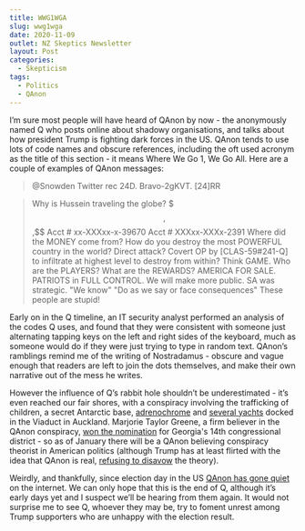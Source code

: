 ```yaml
---
title: WWG1WGA
slug: wwg1wga
date: 2020-11-09
outlet: NZ Skeptics Newsletter
layout: Post
categories:
  - Skepticism
tags:
  - Politics
  - QAnon
---
```


I’m sure most people will have heard of QAnon by now - the anonymously named Q who posts online about shadowy organisations, and talks about how president Trump is fighting dark forces in the US. QAnon tends to use lots of code names and obscure references, including the oft used acronym as the title of this section - it means Where We Go 1, We Go All. Here are a couple of examples of QAnon messages:

<!-- more -->

> @Snowden
> Twitter rec 24D.
> Bravo-2gKVT.
> \[24\]RR

> Why is Hussein traveling the globe?
> $$$,$$$,$$$
> Acct # xx-XXXxx-x-39670
> Acct # XXXxx-XXXx-2391
> Where did the MONEY come from?
> How do you destroy the most POWERFUL country in the world?
> Direct attack?
> Covert OP by \[CLAS-59#241-Q\] to infiltrate at highest level to destroy from within?
> Think GAME.
> Who are the PLAYERS?
> What are the REWARDS?
> AMERICA FOR SALE.
> PATRIOTS in FULL CONTROL.
> We will make more public.
> SA was strategic.
> "We know" "Do as we say or face consequences"
> These people are stupid!

Early on in the Q timeline, an IT security analyst performed an analysis of the codes Q uses, and found that they were consistent with someone just alternating tapping keys on the left and right sides of the keyboard, much as someone would do if they were just trying to type in random text. QAnon’s ramblings remind me of the writing of Nostradamus - obscure and vague enough that readers are left to join the dots themselves, and make their own narrative out of the mess he writes.

<embed-tweet value="https://twitter.com/m8urnett/status/1029119453345198080" />

However the influence of Q’s rabbit hole shouldn’t be underestimated - it’s even reached our fair shores, with a conspiracy involving the trafficking of children, a secret Antarctic base, [adrenochrome](https://thespinoff.co.nz/society/07-04-2020/explainer-adrenochrome-the-drug-that-doesnt-exist/) and [several yachts](https://thespinoff.co.nz/society/30-06-2020/why-are-conspiracy-theorists-monitoring-yachts-in-aucklands-viaduct/) docked in the Viaduct in Auckland. Marjorie Taylor Greene, a firm believer in the QAnon conspiracy, [won the nomination](https://www.theguardian.com/us-news/2020/nov/03/qanon-marjorie-taylor-greene-wins-congress) for Georgia's 14th congressional district - so as of January there will be a QAnon believing conspiracy theorist in American politics (although Trump has at least flirted with the idea that QAnon is real, [refusing to disavow](https://www.theguardian.com/us-news/2020/oct/15/qanon-trump-refuses-disavow-conspiracy-theory-town-hall) the theory).

Weirdly, and thankfully, since election day in the US [QAnon has gone quiet](https://foreignpolicy.com/2020/11/06/qanon-coping-trump-likely-loss-where-is-q/) on the internet. We can only hope that this is the end of Q, although it’s early days yet and I suspect we’ll be hearing from them again. It would not surprise me to see Q, whoever they may be, try to foment unrest among Trump supporters who are unhappy with the election result.
